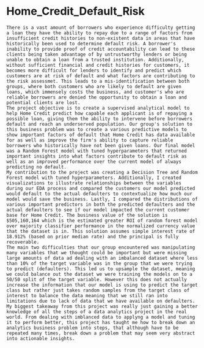 # Home_Credit_Default_Risk
    There is a vast amount of borrowers who experience difficulty getting a loan they have the ability to repay due to a range of factors from insufficient credit histories to non-existent data in areas that have historically been used to determine default risk. A borrower's inability to provide proof of credit accountability can lead to these clients being taken advantage of by untrustworthy lenders or being unable to obtain a loan from a trusted institution. Additionally, without sufficient financial and credit histories for customers, it becomes more difficult for lenders to identify and predict which customers are at risk of default and what factors are contributing to the risk assessmet. This leads to a mis-identification between both groups, where both customers who are likely to default are given loans, which immensely costs the business, and customer's who are reliable borrowers are denied the opportunity to obtain a loan and potential clients are lost.  
    The project objective is to create a supervised analytical model to help Home Credit predict how capable each applicant is of repaying a possible loan, giving them the ability to intervene before borrowers default and reach an underserved population. Our group's solution to this business problem was to create a various predictive models to show important factors of default that Home Credit has data available for as well as improve the firm's ability to capture reliable borrowers who historically have not been given loans. Our final model was a Random Forest model with tuned hyperparameters that returned important insights into what factors contribute to default risk as well as an improved performance over the current model of always predicting no default.
    My contribution to the project was creating a Decision Tree and Random Forest model with tuned hyperparameters. Additionally, I created visualizations to illustrate relationships between the variables during our EDA process and compared the customers our model predicted would default to the actual defaulters to contextualize how much our model would save the business. Lastly, I compared the distributions of various important predictors in both the predicted defaulters and the actual defaulters to see if our model impacted the current customer base for Home Credit. The business value of the solution is $505,160,164 which is the estimated greater ROI of random forest model over majority classifier performance in the normalized currency value that the dataset is in. This solution assumes simple interest rate of 18.912% (based on prior median rate) and the principal is fully recoverable.
    The main two difficulties that our group encountered was manipulating many variables that we thought could be important but were missing large amounts of data ad dealing with an imbalanced dataset where less than 10% of the target variable was in the group that we were trying to predict (defaulters). This led us to upsample the dataset, meaning we could balance out the dataset we were training the models on to a 50/50 split of the target variable. However this does not actually increase the information that our model is using to predict the target class but rather just takes random samples from the target class of interest to balance the data meaning that we still ran into limitations due to lack of data that we have available on defaulters.
    My biggest takeaway from this project was really just gaining a better knowledge of all the steps of a data analytics project in the real world. From dealing with imblanced data to applyng a model and tuning it to perform better, this project has taught me how to break down an analytics business problem into steps, that although have to be repeated many times, break down a problem that may seem very abstract into actionable insights.
